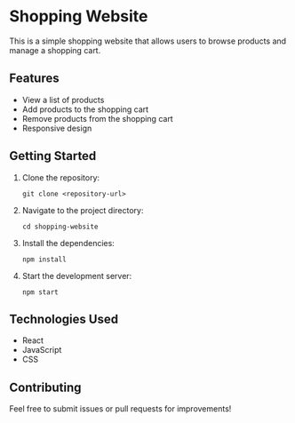 # Shopping Website

This is a simple shopping website that allows users to browse products and manage a shopping cart. 

## Features

- View a list of products
- Add products to the shopping cart
- Remove products from the shopping cart
- Responsive design

## Getting Started

1. Clone the repository:
   ```
   git clone <repository-url>
   ```

2. Navigate to the project directory:
   ```
   cd shopping-website
   ```

3. Install the dependencies:
   ```
   npm install
   ```

4. Start the development server:
   ```
   npm start
   ```

## Technologies Used

- React
- JavaScript
- CSS

## Contributing

Feel free to submit issues or pull requests for improvements!